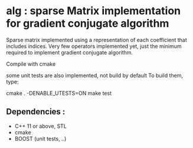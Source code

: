 # alg : sparse Matrix implementation for gradient conjugate algorithm

Sparse matrix implemented using a representation of each coefficient that includes indices.
Very few operators implemented yet, just the minimum required to implement gradient conjugate algorithm.

Compile with cmake

some unit tests are also implemented, not build by default
To build them, type:

cmake . -DENABLE_UTESTS=ON
make test

## Dependencies : 
* C++ 11 or above, STL
* cmake 
* BOOST (unit tests, ..)

